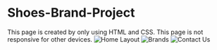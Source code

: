 # Shoes-Brand-Project
This page is created by only using HTML and CSS. This page is not responsive for other devices.
![Home Layout](https://github.com/user-attachments/assets/4eb4cb2c-a761-4d79-ae83-ac55c80ba9e3)
![Brands](https://github.com/user-attachments/assets/2b2b0243-45bc-42e1-95d9-92ca9e7befc3)
![Contact Us](https://github.com/user-attachments/assets/b012cf36-29d9-469b-b789-d696f4e4581c)
